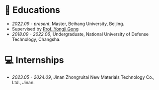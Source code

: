 
# 📖 Educations
- *2022.09 - present*, Master, Beihang University, Beijing.
- Supervised by [Prof. Yongji Gong](https://scholar.google.com.hk/citations?user=QrStbPIAAAAJ&hl=zh-CN&oi=ao)
- *2018.09 - 2022.06*, Undergraduate, National University of Defense Technology, Changsha.


# 💻 Internships
- *2023.05 - 2024.09*, Jinan Zhongruitai New Materials Technology Co., Ltd., Jinan.

